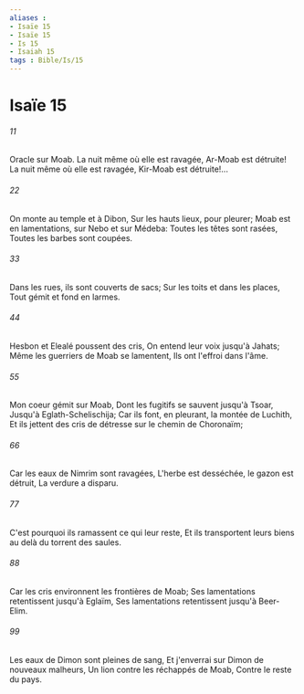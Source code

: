 ```yaml
---
aliases : 
- Isaïe 15
- Isaïe 15
- Is 15
- Isaiah 15
tags : Bible/Is/15
---
```


# Isaïe 15

###### 11
Oracle sur Moab. La nuit même où elle est ravagée, Ar-Moab est détruite! La nuit même où elle est ravagée, Kir-Moab est détruite!...
###### 22
On monte au temple et à Dibon, Sur les hauts lieux, pour pleurer; Moab est en lamentations, sur Nebo et sur Médeba: Toutes les têtes sont rasées, Toutes les barbes sont coupées.
###### 33
Dans les rues, ils sont couverts de sacs; Sur les toits et dans les places, Tout gémit et fond en larmes.
###### 44
Hesbon et Elealé poussent des cris, On entend leur voix jusqu'à Jahats; Même les guerriers de Moab se lamentent, Ils ont l'effroi dans l'âme.
###### 55
Mon coeur gémit sur Moab, Dont les fugitifs se sauvent jusqu'à Tsoar, Jusqu'à Eglath-Schelischija; Car ils font, en pleurant, la montée de Luchith, Et ils jettent des cris de détresse sur le chemin de Choronaïm;
###### 66
Car les eaux de Nimrim sont ravagées, L'herbe est desséchée, le gazon est détruit, La verdure a disparu.
###### 77
C'est pourquoi ils ramassent ce qui leur reste, Et ils transportent leurs biens au delà du torrent des saules.
###### 88
Car les cris environnent les frontières de Moab; Ses lamentations retentissent jusqu'à Eglaïm, Ses lamentations retentissent jusqu'à Beer-Elim.
###### 99
Les eaux de Dimon sont pleines de sang, Et j'enverrai sur Dimon de nouveaux malheurs, Un lion contre les réchappés de Moab, Contre le reste du pays.
